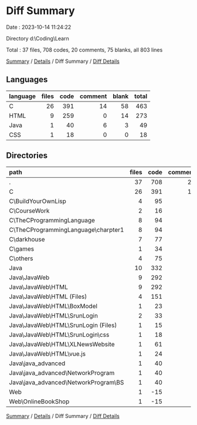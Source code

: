# Diff Summary

Date : 2023-10-14 11:24:22

Directory d:\\Coding\\Learn

Total : 37 files,  708 codes, 20 comments, 75 blanks, all 803 lines

[Summary](results.md) / [Details](details.md) / Diff Summary / [Diff Details](diff-details.md)

## Languages
| language | files | code | comment | blank | total |
| :--- | ---: | ---: | ---: | ---: | ---: |
| C | 26 | 391 | 14 | 58 | 463 |
| HTML | 9 | 259 | 0 | 14 | 273 |
| Java | 1 | 40 | 6 | 3 | 49 |
| CSS | 1 | 18 | 0 | 0 | 18 |

## Directories
| path | files | code | comment | blank | total |
| :--- | ---: | ---: | ---: | ---: | ---: |
| . | 37 | 708 | 20 | 75 | 803 |
| C | 26 | 391 | 14 | 58 | 463 |
| C\\BuildYourOwnLisp | 4 | 95 | 6 | 22 | 123 |
| C\\CourseWork | 2 | 16 | 0 | 2 | 18 |
| C\\TheCProgrammingLanguage | 8 | 94 | 6 | 11 | 111 |
| C\\TheCProgrammingLanguage\\charpter1 | 8 | 94 | 6 | 11 | 111 |
| C\\darkhouse | 7 | 77 | 1 | 14 | 92 |
| C\\games | 1 | 34 | 0 | 2 | 36 |
| C\\others | 4 | 75 | 1 | 7 | 83 |
| Java | 10 | 332 | 6 | 17 | 355 |
| Java\\JavaWeb | 9 | 292 | 0 | 14 | 306 |
| Java\\JavaWeb\\HTML | 9 | 292 | 0 | 14 | 306 |
| Java\\JavaWeb\\HTML (Files) | 4 | 151 | 0 | 8 | 159 |
| Java\\JavaWeb\\HTML\\BoxModel | 1 | 23 | 0 | 2 | 25 |
| Java\\JavaWeb\\HTML\\SrunLogin | 2 | 33 | 0 | 1 | 34 |
| Java\\JavaWeb\\HTML\\SrunLogin (Files) | 1 | 15 | 0 | 1 | 16 |
| Java\\JavaWeb\\HTML\\SrunLogin\\css | 1 | 18 | 0 | 0 | 18 |
| Java\\JavaWeb\\HTML\\XLNewsWebsite | 1 | 61 | 0 | 3 | 64 |
| Java\\JavaWeb\\HTML\\vue.js | 1 | 24 | 0 | 0 | 24 |
| Java\\java_advanced | 1 | 40 | 6 | 3 | 49 |
| Java\\java_advanced\\NetworkProgram | 1 | 40 | 6 | 3 | 49 |
| Java\\java_advanced\\NetworkProgram\\BS | 1 | 40 | 6 | 3 | 49 |
| Web | 1 | -15 | 0 | 0 | -15 |
| Web\\OnlineBookShop | 1 | -15 | 0 | 0 | -15 |

[Summary](results.md) / [Details](details.md) / Diff Summary / [Diff Details](diff-details.md)